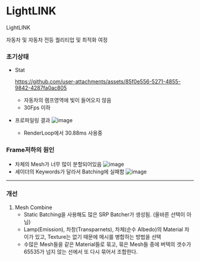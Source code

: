 # LightLINK
LightLINK

자동차 및 자동차 전등 퀄리티업 및 최적화 여정

### 초기상태
- Stat


  https://github.com/user-attachments/assets/85f0e556-5271-4855-9842-4287fa0ac805

  - 자동차의 램프영역에 빛이 들어오지 않음
  - 30Fps 이하

- 프로파일링 결과
![image](https://github.com/user-attachments/assets/914c2bae-f581-49ae-bcda-e6946e662b8a)
  - RenderLoop에서 30.88ms 사용중


### Frame저하의 원인
- 차체의 Mesh가 너무 많이 분할되어있음
  ![image](https://github.com/user-attachments/assets/e73fdddc-7b98-4372-a6d1-6226e4c0c7bc)
- 셰이더의 Keywords가 달라서 Batching에 실패함
  ![image](https://github.com/user-attachments/assets/3603f3f7-55cc-4348-9dd2-d35e9f9f397a)


----
### 개선

1. Mesh Combine
   - Static Batching을 사용해도 많은 SRP Batcher가 생성됨. (올바른 선택이 아님)
   - Lamp(Emission), 차창(Transparnets), 차체(순수 Albedo)의 Material 차이가 있고, Texture는 없기 때문에 메시를 병합하는 방법을 선택 
   - 수많은 Mesh들을 같은 Material들로 묶고, 묶은 Mesh들 중에 버텍의 갯수가 65535가 넘지 않는 선에서 또 다시 묶어서 조합한다.
  

